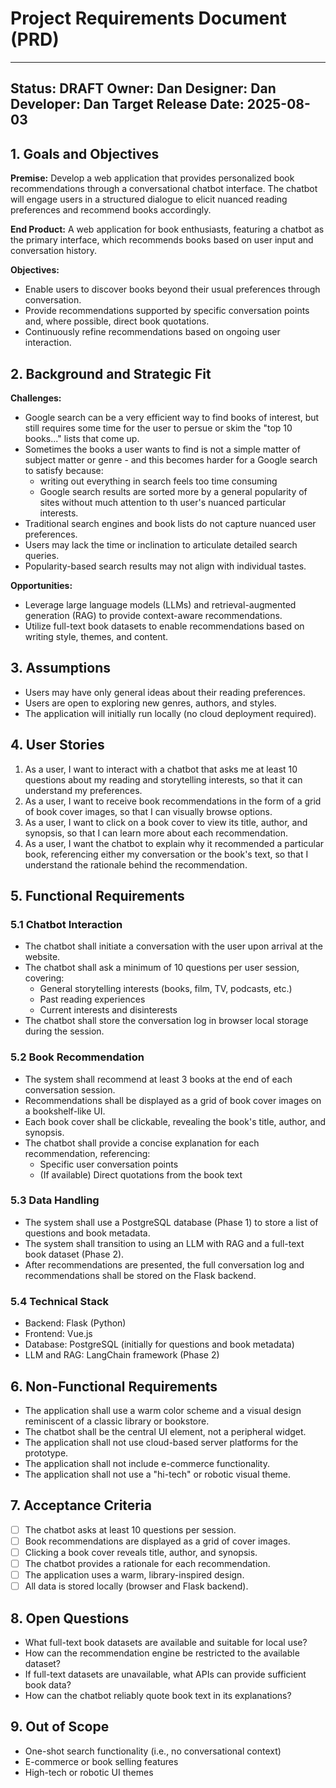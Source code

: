 # Project Requirements Document (PRD)

---
Status: DRAFT
Owner: Dan
Designer: Dan
Developer: Dan
Target Release Date: 2025-08-03
---

## 1. Goals and Objectives

**Premise:**
Develop a web application that provides personalized book recommendations through a conversational chatbot interface. The chatbot will engage users in a structured dialogue to elicit nuanced reading preferences and recommend books accordingly.

**End Product:**
A web application for book enthusiasts, featuring a chatbot as the primary interface, which recommends books based on user input and conversation history.

**Objectives:**
- Enable users to discover books beyond their usual preferences through conversation.
- Provide recommendations supported by specific conversation points and, where possible, direct book quotations.
- Continuously refine recommendations based on ongoing user interaction.

## 2. Background and Strategic Fit

**Challenges:**
 - Google search can be a very efficient way to find books of interest, but still requires some time for the user to persue or skim the "top 10 books..." lists that come up.
 - Sometimes the books a user wants to find is not a simple matter of subject matter or genre - and this becomes harder for a Google search to satisfy because:
   - writing out everything in search feels too time consuming
   - Google search results are sorted more by a general popularity of sites without much attention to th user's nuanced particular interests.
- Traditional search engines and book lists do not capture nuanced user preferences.
- Users may lack the time or inclination to articulate detailed search queries.
- Popularity-based search results may not align with individual tastes.

**Opportunities:**
- Leverage large language models (LLMs) and retrieval-augmented generation (RAG) to provide context-aware recommendations.
- Utilize full-text book datasets to enable recommendations based on writing style, themes, and content.

## 3. Assumptions
- Users may have only general ideas about their reading preferences.
- Users are open to exploring new genres, authors, and styles.
- The application will initially run locally (no cloud deployment required).

## 4. User Stories

1. As a user, I want to interact with a chatbot that asks me at least 10 questions about my reading and storytelling interests, so that it can understand my preferences.
2. As a user, I want to receive book recommendations in the form of a grid of book cover images, so that I can visually browse options.
3. As a user, I want to click on a book cover to view its title, author, and synopsis, so that I can learn more about each recommendation.
4. As a user, I want the chatbot to explain why it recommended a particular book, referencing either my conversation or the book's text, so that I understand the rationale behind the recommendation.

## 5. Functional Requirements

### 5.1 Chatbot Interaction
- The chatbot shall initiate a conversation with the user upon arrival at the website.
- The chatbot shall ask a minimum of 10 questions per user session, covering:
  - General storytelling interests (books, film, TV, podcasts, etc.)
  - Past reading experiences
  - Current interests and disinterests
- The chatbot shall store the conversation log in browser local storage during the session.

### 5.2 Book Recommendation
- The system shall recommend at least 3 books at the end of each conversation session.
- Recommendations shall be displayed as a grid of book cover images on a bookshelf-like UI.
- Each book cover shall be clickable, revealing the book's title, author, and synopsis.
- The chatbot shall provide a concise explanation for each recommendation, referencing:
  - Specific user conversation points
  - (If available) Direct quotations from the book text

### 5.3 Data Handling
- The system shall use a PostgreSQL database (Phase 1) to store a list of questions and book metadata.
- The system shall transition to using an LLM with RAG and a full-text book dataset (Phase 2).
- After recommendations are presented, the full conversation log and recommendations shall be stored on the Flask backend.

### 5.4 Technical Stack
- Backend: Flask (Python)
- Frontend: Vue.js
- Database: PostgreSQL (initially for questions and book metadata)
- LLM and RAG: LangChain framework (Phase 2)

## 6. Non-Functional Requirements

- The application shall use a warm color scheme and a visual design reminiscent of a classic library or bookstore.
- The chatbot shall be the central UI element, not a peripheral widget.
- The application shall not use cloud-based server platforms for the prototype.
- The application shall not include e-commerce functionality.
- The application shall not use a "hi-tech" or robotic visual theme.

## 7. Acceptance Criteria

- [ ] The chatbot asks at least 10 questions per session.
- [ ] Book recommendations are displayed as a grid of cover images.
- [ ] Clicking a book cover reveals title, author, and synopsis.
- [ ] The chatbot provides a rationale for each recommendation.
- [ ] The application uses a warm, library-inspired design.
- [ ] All data is stored locally (browser and Flask backend).

## 8. Open Questions

- What full-text book datasets are available and suitable for local use?
- How can the recommendation engine be restricted to the available dataset?
- If full-text datasets are unavailable, what APIs can provide sufficient book data?
- How can the chatbot reliably quote book text in its explanations?

## 9. Out of Scope

- One-shot search functionality (i.e., no conversational context)
- E-commerce or book selling features
- High-tech or robotic UI themes 